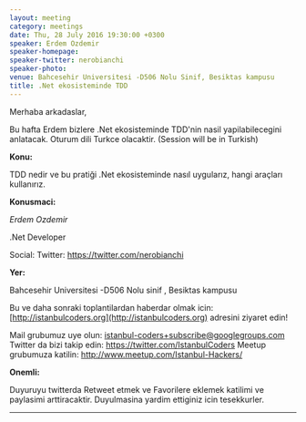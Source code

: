 ```yaml
---
layout: meeting
category: meetings
date: Thu, 28 July 2016 19:30:00 +0300
speaker: Erdem Ozdemir
speaker-homepage:
speaker-twitter: nerobianchi
speaker-photo:
venue: Bahcesehir Universitesi -D506 Nolu Sinif, Besiktas kampusu
title: .Net ekosisteminde TDD
---
```

Merhaba arkadaslar,

Bu hafta Erdem bizlere .Net ekosisteminde TDD'nin nasil yapilabilecegini anlatacak. Oturum dili Turkce olacaktir. (Session will be in Turkish)

**Konu:**

TDD nedir ve bu pratiği .Net ekosisteminde nasıl uygularız, hangi araçları kullanırız.

**Konusmaci:**

*Erdem Ozdemir*

.Net Developer 

Social:
Twitter: https://twitter.com/nerobianchi

**Yer:**

Bahcesehir Universitesi -D506 Nolu sinif , Besiktas kampusu

Bu ve daha sonraki toplantilardan haberdar olmak icin: [](http://istanbulcoders.org/)[http://istanbulcoders.org](http://istanbulcoders.org) adresini ziyaret edin!

Mail grubumuz uye olun: <a>istanbul-coders+subscribe@googlegroups.com</a>
Twitter da bizi takip edin: <a>https://twitter.com/IstanbulCoders</a>
Meetup grubumuza katilin: <a>http://www.meetup.com/Istanbul-Hackers/</a>

**Onemli:**

Duyuruyu twitterda Retweet etmek ve Favorilere eklemek katilimi ve paylasimi arttiracaktir. Duyulmasina yardim ettiginiz icin tesekkurler.

----


